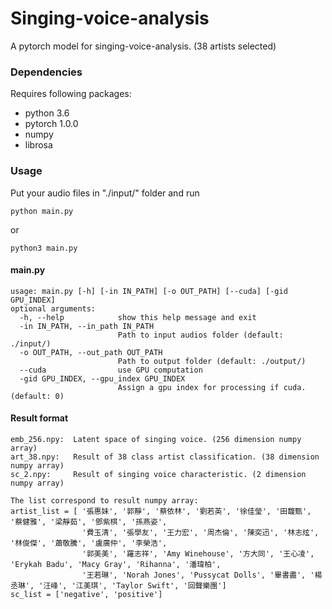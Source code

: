 # Singing-voice-analysis
A pytorch model for singing-voice-analysis. (38 artists selected)

### Dependencies

Requires following packages:

- python 3.6
- pytorch 1.0.0
- numpy
- librosa

### Usage
Put your audio files in "./input/" folder and run
```
python main.py
```
or
```
python3 main.py
```
#### main.py
```
usage: main.py [-h] [-in IN_PATH] [-o OUT_PATH] [--cuda] [-gid GPU_INDEX]
optional arguments:
  -h, --help            show this help message and exit
  -in IN_PATH, --in_path IN_PATH
                        Path to input audios folder (default: ./input/)
  -o OUT_PATH, --out_path OUT_PATH
                        Path to output folder (default: ./output/)
  --cuda                use GPU computation
  -gid GPU_INDEX, --gpu_index GPU_INDEX
                        Assign a gpu index for processing if cuda. (default: 0)
```
#### Result format
```
emb_256.npy:  Latent space of singing voice. (256 dimension numpy array)
art_38.npy:   Result of 38 class artist classification. (38 dimension numpy array)
sc_2.npy:     Result of singing voice characteristic. (2 dimension numpy array)

The list correspond to result numpy array:
artist_list = [ '張惠妹', '郭靜', '蔡依林', '劉若英', '徐佳瑩', '田馥甄', '蔡健雅', '梁靜茹', '鄧紫棋', '孫燕姿',
                '費玉清', '張學友', '王力宏', '周杰倫', '陳奕迅', '林志炫', '林俊傑', '蕭敬騰', '盧廣仲', '李榮浩',
                '郭美美', '羅志祥', 'Amy Winehouse', '方大同', '王心凌', 'Erykah Badu', 'Macy Gray', 'Rihanna', '潘瑋柏', 
                '王若琳', 'Norah Jones', 'Pussycat Dolls', '畢書盡', '楊丞琳', '汪峰', '江美琪', 'Taylor Swift', '回聲樂團']
sc_list = ['negative', 'positive']
```
